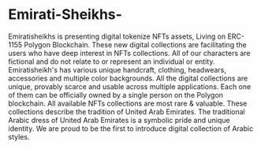 # Emirati-Sheikhs-
Emiratisheikhs is presenting digital tokenize NFTs assets, Living on ERC-1155 Polygon Blockchain. These new digital collections are facilitating the users who have deep interest in NFTs collections. All of our characters are fictional and do not relate to or represent an individual or entity. Emiratisheikh's has various unique handcraft, clothing, headwears, accessories and multiple color backgrounds. All the digital collections are unique, provably scarce and usable across multiple applications. Each one of them can be officially owned by a single person on the Polygon blockchain. All available NFTs collections are most rare &amp; valuable. These collections describe the tradition of United Arab Emirates. The traditional Arabic dress of United Arab Emirates is a symbolic pride and unique identity. We are proud to be the first to introduce digital collection of Arabic styles.
